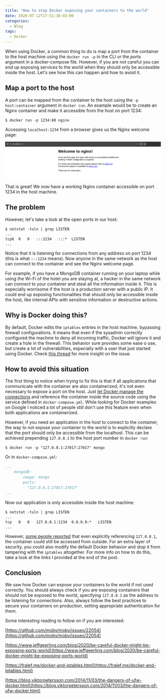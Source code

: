 ```yaml
---
title: "How to stop Docker exposing your containers to the world"
date: 2020-07-12T17:51:30-03:00
categories:
  - Blog
tags:
  - Docker
---
```


When using Docker, a common thing to do is map a port from the container to the host machine using the `docker run -p` in the CLI or the _ports_ argument in a docker-compose file. However, if you are not careful you can end up exposing services to the world when they should only be accessible inside the host. Let's see how this can happen and how to avoid it.

## Map a port to the host

A port can be mapped from the container to the host using the `-p host:container` argument in `docker run`. An example would be to create an Nginx container and make it accessible from the host on port 1234:

```console
$ docker run -p 1234:80 nginx
```

Accessing `localhost:1234` from a browser gives us the Nginx welcome page:

![Nginx running in a container accessible from host](/assets/images/blog/docker-ports-nginx-browser.png)

That is great! We now have a working Nginx container accessible on port 1234 in the host machine.

## The problem

However, let's take a look at the open ports in our host:

```console
$ netstat -tuln | grep LISTEN
...   
tcp6  0   0   :::1234   :::*  LISTEN     
...
```

Notice that it is listening for connections from any address on port 1234 (this is what `:::1234` means). Now anyone in the same network as the host can connect to the container and see the Nginx welcome page. 

For example, if you have a MongoDB container running on your laptop while using the Wi-Fi of the hotel you are staying at, a hacker in the same network can connect to your container and steal all the information inside it. This is especially worrisome if the host is a production server with a public IP. It could end up exposing functionalities that should only be accessible inside the host, like internal APIs with sensitive information or destructive actions.

## Why is Docker doing this?

By default, Docker edits the `iptables` entries in the host machine, bypassing firewall configurations. It means that even if the sysadmin correctly configured the machine to deny all incoming traffic, Docker will ignore it and create a hole in the firewall. This behavior sure provides some ease o use, but create a lot of vulnerabilities, especially with a user that just started using Docker. Check [this thread](https://github.com/moby/moby/issues/22054) for more insight on the issue.

## How to avoid this situation

The first thing to notice when trying to fix this is that if all applications that communicate with the container are also containerized, it's not even necessary to expose a port on the host. Just [let Docker manage the connections](https://docs.docker.com/compose/compose-file/) and reference the container inside the source code using the service defined in `docker-compose.yml`. While looking for Docker examples on Google I noticed a lot of people still don't use this feature even when both applications are containerized.

However, if you need an application in the host to connect to the container, the way to not expose your container to the world is to explicitly declare that the port should only be accessible from the localhost. This can be achieved prepending `127.0.0.1` to the host port number in `docker run`:

```console
$ docker run -p "127.0.0.1:27017:27017" mongo
```

Or in `docker-compose.yml`:

```yaml
...
    mongodb:
        image: mongo
        ports:
        - "127.0.0.1:27017:27017"
...
```

Now our application is only accessible inside the host machine:

```console
$ netstat -tuln | grep LISTEN
...   
tcp   0   0   127.0.0.1:1234  0.0.0.0:*   LISTEN 
...
```

However, [some people reported](https://github.com/moby/moby/issues/22054#issuecomment-214496744) that even explicitly referencing `127.0.0.1`, the container could still be accessed from outside. For an extra layer of security, you could also modify the default Docker behavior and stop it from tampering with the `iptables` altogether. For more info on how to do this, take a look at the links I provided at the end of the post.

## Conclusion

We saw how Docker can expose your containers to the world if not used correctly. You should always check if you are exposing containers that should not be exposed to the world, specifying `127.0.0.1` as the address to be listening for connections. Also, always follow the best practices to secure your containers on production, setting appropriate authentication for them.

Some interesting reading to follow on if you are interested:

[https://github.com/moby/moby/issues/22054](https://github.com/moby/moby/issues/22054)

[https://www.jeffgeerling.com/blog/2020/be-careful-docker-might-be-exposing-ports-world](https://www.jeffgeerling.com/blog/2020/be-careful-docker-might-be-exposing-ports-world)

[https://fralef.me/docker-and-iptables.html](https://fralef.me/docker-and-iptables.html)

[https://blog.viktorpetersson.com/2014/11/03/the-dangers-of-ufw-docker.html](https://blog.viktorpetersson.com/2014/11/03/the-dangers-of-ufw-docker.html)
